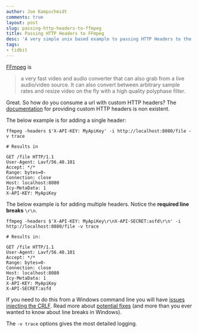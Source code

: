```yaml
---
author: Joe Kampschmidt
comments: true
layout: post
slug: passing-http-headers-to-ffmpeg
title: Passing HTTP Headers to FFmpeg
desc: 'A very simple unix based example to passing HTTP Headers to the FFmpeg (audio conversion) command line program.'
tags:
- tidbit
---
```


[FFmpeg][3] is

> a very fast video and audio converter that can also grab from a live audio/video source. It can also convert between arbitrary sample rates and resize video on the fly with a high quality polyphase filter.

Great. So how do you consume a url with custom HTTP headers? The [documentation][0] for providing custom HTTP headers is non existent.

The below example is for adding a single header:

```
ffmpeg -headers $'X-API-KEY: MyApiKey' -i http://localhost:8080/file -v trace

# Results in

GET /file HTTP/1.1
User-Agent: Lavf/56.40.101
Accept: */*
Range: bytes=0-
Connection: close
Host: localhost:8080
Icy-MetaData: 1
X-API-KEY: MyApiKey
```


The below example is for adding multiple headers. Notice the **required line breaks** `\r\n`.

```
ffmpeg -headers $'X-API-KEY: MyApiKey\r\nX-API-SECRET:asfd\r\n' -i http://localhost:8080/file -v trace

# Results in:

GET /file HTTP/1.1
User-Agent: Lavf/56.40.101
Accept: */*
Range: bytes=0-
Connection: close
Host: localhost:8080
Icy-MetaData: 1
X-API-KEY: MyApiKey
X-API-SECRET:asfd
```

If you need to do this from a Windows command line you will have [issues injecting the CRLF][1]. Read more about [potential fixes][2] (and more than you ever wanted to know about line breaks in Windows).

The `-v trace` options gives the most detailed logging.

[0]:http://ffmpeg.org/ffmpeg.html
[1]:https://trac.ffmpeg.org/ticket/3268
[2]:http://thread.gmane.org/gmane.comp.video.ffmpeg.devel/189500
[3]:http://ffmpeg.org/
